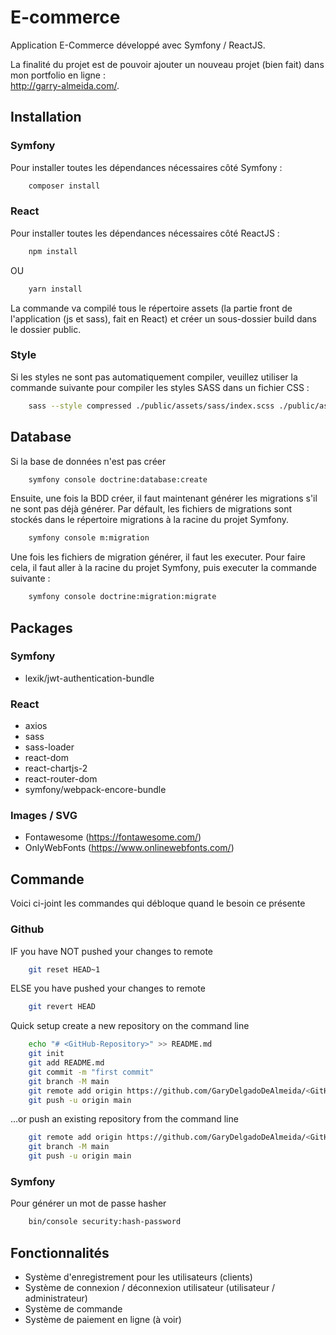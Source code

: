 # E-commerce

Application E-Commerce développé avec Symfony / ReactJS.

La finalité du projet est de pouvoir ajouter un nouveau projet (bien fait) dans mon portfolio en ligne : <br/>
<a href="http://garry-almeida.com/" target="_blank">http://garry-almeida.com/</a>.

## Installation

### Symfony

Pour installer toutes les dépendances nécessaires côté Symfony :
```bash
    composer install
```

### React

Pour installer toutes les dépendances nécessaires côté ReactJS :
```bash
    npm install
```
OU
```bash
    yarn install
```

La commande va compilé tous le répertoire assets (la partie front de l'application (js et sass), fait en React) et créer un sous-dossier build dans le dossier public.

### Style

Si les styles ne sont pas automatiquement compiler, veuillez utiliser la commande suivante pour compiler les styles SASS dans un fichier CSS :
```bash
    sass --style compressed ./public/assets/sass/index.scss ./public/assets/build/app.css
```

## Database

Si la base de données n'est pas créer
```bash
    symfony console doctrine:database:create
```

Ensuite, une fois la BDD créer, il faut maintenant générer les migrations s'il ne sont pas déjà générer. Par défault, les fichiers de migrations sont stockés dans le répertoire migrations à la racine du projet Symfony.
```bash
    symfony console m:migration
```

Une fois les fichiers de migration générer, il faut les executer. Pour faire cela, il faut aller à la racine du projet Symfony, puis executer la commande suivante :
```bash
    symfony console doctrine:migration:migrate
```

## Packages


### Symfony

- lexik/jwt-authentication-bundle

### React

- axios
- sass
- sass-loader
- react-dom
- react-chartjs-2
- react-router-dom
- symfony/webpack-encore-bundle

### Images / SVG

- Fontawesome (<a href="https://fontawesome.com/" target="_blank">https://fontawesome.com/</a>)
- OnlyWebFonts (<a href="https://www.onlinewebfonts.com/" target="_blank">https://www.onlinewebfonts.com/</a>)

## Commande

Voici ci-joint les commandes qui débloque quand le besoin ce présente

### Github

IF you have NOT pushed your changes to remote
```bash
    git reset HEAD~1
```

ELSE you have pushed your changes to remote
```bash
    git revert HEAD
```

Quick setup create a new repository on the command line
```bash
    echo "# <GitHub-Repository>" >> README.md
    git init
    git add README.md
    git commit -m "first commit"
    git branch -M main
    git remote add origin https://github.com/GaryDelgadoDeAlmeida/<GitHub-Repository>.git
    git push -u origin main
```

…or push an existing repository from the command line
```bash
    git remote add origin https://github.com/GaryDelgadoDeAlmeida/<GitHub-Repository>.git
    git branch -M main
    git push -u origin main
```

### Symfony
Pour générer un mot de passe hasher

```bash
    bin/console security:hash-password
```

## Fonctionnalités

- Système d'enregistrement pour les utilisateurs (clients)
- Système de connexion / déconnexion utilisateur (utilisateur / administrateur)
- Système de commande 
- Système de paiement en ligne (à voir)